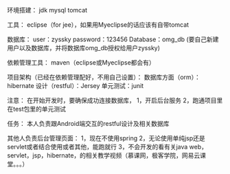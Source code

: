 环境搭建：
jdk mysql tomcat

工具：
eclipse（for jee），如果用Myeclipse的话应该有自带tomcat

数据库：
user：zyssky
password：123456
Database：omg_db
(要自己新建用户以及数据库，并将数据库omg_db授权给用户zyssky)

依赖管理工具：
maven（eclipse或Myeclipse都会有）

项目架构（已经在依赖管理配好，不用自己设置）：
数据库方面（orm）：hibernate 
设计（restful）：Jersey
单元测试：junit

注意：
在开始开发时，要确保成功连接数据库，
1，开启后台服务
2，跑通项目里在test包里的单元测试

任务：
本人负责跟Android端交互的restful设计及相关数据库

其他人负责后台管理页面：
1，现在不使用spring
2，无论使用单纯jsp还是servlet或者结合使用或者其他，能跑就行
3，不会开发的看有关java web，servlet，jsp，hibernate，的相关教学视频（慕课网，极客学院，网易云课堂。。。）